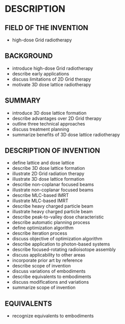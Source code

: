 # DESCRIPTION

## FIELD OF THE INVENTION

- high-dose Grid radiotherapy

## BACKGROUND

- introduce high-dose Grid radiotherapy
- describe early applications
- discuss limitations of 2D Grid therapy
- motivate 3D dose lattice radiotherapy

## SUMMARY

- introduce 3D dose lattice formation
- describe advantages over 2D Grid therapy
- outline three technical approaches
- discuss treatment planning
- summarize benefits of 3D dose lattice radiotherapy

## DESCRIPTION OF INVENTION

- define lattice and dose lattice
- describe 3D dose lattice formation
- illustrate 2D Grid radiation therapy
- illustrate 3D dose lattice formation
- describe non-coplanar focused beams
- illustrate non-coplanar focused beams
- describe MLC-based IMRT
- illustrate MLC-based IMRT
- describe heavy charged particle beam
- illustrate heavy charged particle beam
- describe peak-to-valley dose characteristic
- describe automatic planning process
- define optimization algorithm
- describe iteration process
- discuss objective of optimization algorithm
- describe application to photon-based systems
- describe focused-rotating radioisotope assembly
- discuss applicability to other areas
- incorporate prior art by reference
- describe scope of invention
- discuss variations of embodiments
- describe equivalents to embodiments
- discuss modifications and variations
- summarize scope of invention

## EQUIVALENTS

- recognize equivalents to embodiments

